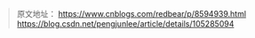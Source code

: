 > 原文地址： <https://www.cnblogs.com/redbear/p/8594939.html>
https://blog.csdn.net/pengjunlee/article/details/105285094